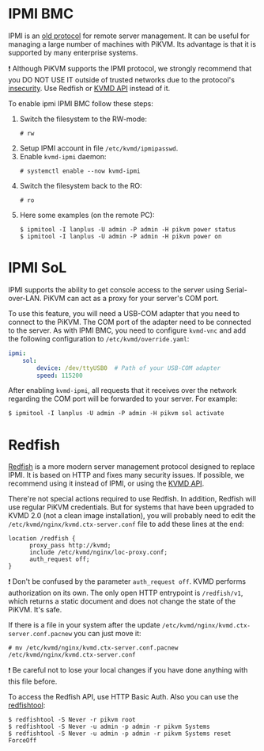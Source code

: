 # IPMI BMC
IPMI is an [old protocol](https://en.wikipedia.org/wiki/Intelligent_Platform_Management_Interface) for remote server management.
It can be useful for managing a large number of machines with PiKVM. Its advantage is that it is supported by many enterprise systems.

:exclamation: Although PiKVM supports the IPMI protocol, we strongly recommend that you DO NOT USE IT
outside of trusted networks due to the protocol's [insecurity](https://github.com/NitescuLucian/nliplace.com.blog.drafts). Use Redfish or [KVMD API](api.md) instead of it.

To enable ipmi IPMI BMC follow these steps:
1. Switch the filesystem to the RW-mode:
    ```
    # rw
    ```
2. Setup IPMI account in file `/etc/kvmd/ipmipasswd`.
3. Enable `kvmd-ipmi` daemon:
    ```
    # systemctl enable --now kvmd-ipmi
    ```
4. Switch the filesystem back to the RO:
    ```
    # ro
    ```
5. Here some examples (on the remote PC):
    ```
    $ ipmitool -I lanplus -U admin -P admin -H pikvm power status
    $ ipmitool -I lanplus -U admin -P admin -H pikvm power on
    ```
    
# IPMI SoL

IPMI supports the ability to get console access to the server using Serial-over-LAN. PiKVM can act as a proxy for your server's COM port.

To use this feature, you will need a USB-COM adapter that you need to connect to the PiKVM. The COM port of the adapter need to be connected to the server. As with IPMI BMC, you need to configure `kvmd-vnc` and add the following configuration to `/etc/kvmd/override.yaml`:

```yaml
ipmi:
    sol:
        device: /dev/ttyUSB0  # Path of your USB-COM adapter
        speed: 115200
```

After enabling `kvmd-ipmi`, all requests that it receives over the network regarding the COM port will be forwarded to your server. For example:

```
$ ipmitool -I lanplus -U admin -P admin -H pikvm sol activate
```

# Redfish
[Redfish](https://www.dmtf.org/standards/redfish) is a more modern server management protocol designed to replace IPMI.
It is based on HTTP and fixes many security issues. If possible, we recommend using it instead of IPMI, or using the [KVMD API](api.md).

There're not special actions required to use Redfish. In addition, Redfish will use regular PiKVM credentials.
But for systems that have been upgraded to KVMD 2.0 (not a clean image installation), you will probably need to edit
the `/etc/kvmd/nginx/kvmd.ctx-server.conf` file to add these lines at the end:

```nginx
location /redfish {
      proxy_pass http://kvmd;
      include /etc/kvmd/nginx/loc-proxy.conf;
      auth_request off;
}
```

:exclamation: Don't be confused by the parameter `auth_request off`. KVMD performs authorization on its own.
The only open HTTP entrypoint is `/redfish/v1`, which returns a static document and does not change the state of the PiKVM. It's safe.

If there is a file in your system after the update `/etc/kvmd/nginx/kvmd.ctx-server.conf.pacnew` you can just move it:

```
# mv /etc/kvmd/nginx/kvmd.ctx-server.conf.pacnew /etc/kvmd/nginx/kvmd.ctx-server.conf
```

:exclamation: Be careful not to lose your local changes if you have done anything with this file before.

To access the Redfish API, use HTTP Basic Auth. Also you can use the [redfishtool](https://github.com/DMTF/Redfishtool):

```
$ redfishtool -S Never -r pikvm root
$ redfishtool -S Never -u admin -p admin -r pikvm Systems
$ redfishtool -S Never -u admin -p admin -r pikvm Systems reset ForceOff
```
